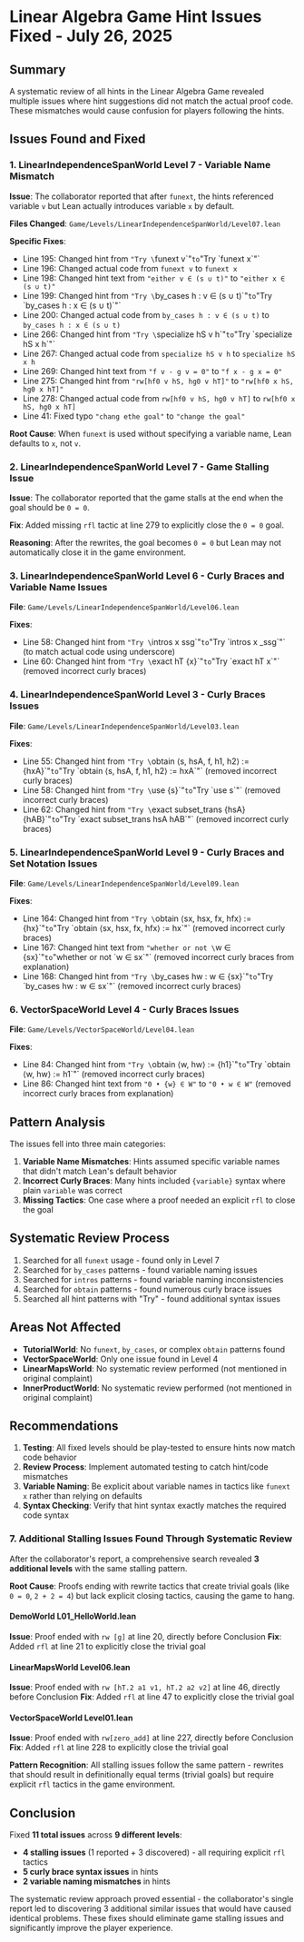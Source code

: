 # Linear Algebra Game Hint Issues Fixed - July 26, 2025

## Summary

A systematic review of all hints in the Linear Algebra Game revealed multiple issues where hint suggestions did not match the actual proof code. These mismatches would cause confusion for players following the hints.

## Issues Found and Fixed

### 1. LinearIndependenceSpanWorld Level 7 - Variable Name Mismatch

**Issue**: The collaborator reported that after `funext`, the hints referenced variable `v` but Lean actually introduces variable `x` by default.

**Files Changed**: `Game/Levels/LinearIndependenceSpanWorld/Level07.lean`

**Specific Fixes**:
- Line 195: Changed hint from `"Try \`funext v\`"` to `"Try \`funext x\`"`
- Line 196: Changed actual code from `funext v` to `funext x`
- Line 198: Changed hint text from `"either v ∈ (s ∪ t)"` to `"either x ∈ (s ∪ t)"`
- Line 199: Changed hint from `"Try \`by_cases h : v ∈ (s ∪ t)\`"` to `"Try \`by_cases h : x ∈ (s ∪ t)\`"`
- Line 200: Changed actual code from `by_cases h : v ∈ (s ∪ t)` to `by_cases h : x ∈ (s ∪ t)`
- Line 266: Changed hint from `"Try \`specialize hS v h\`"` to `"Try \`specialize hS x h\`"`
- Line 267: Changed actual code from `specialize hS v h` to `specialize hS x h`
- Line 269: Changed hint text from `"f v - g v = 0"` to `"f x - g x = 0"`
- Line 275: Changed hint from `"rw[hf0 v hS, hg0 v hT]"` to `"rw[hf0 x hS, hg0 x hT]"`
- Line 278: Changed actual code from `rw[hf0 v hS, hg0 v hT]` to `rw[hf0 x hS, hg0 x hT]`
- Line 41: Fixed typo `"chang ethe goal"` to `"change the goal"`

**Root Cause**: When `funext` is used without specifying a variable name, Lean defaults to `x`, not `v`.

### 2. LinearIndependenceSpanWorld Level 7 - Game Stalling Issue

**Issue**: The collaborator reported that the game stalls at the end when the goal should be `0 = 0`.

**Fix**: Added missing `rfl` tactic at line 279 to explicitly close the `0 = 0` goal.

**Reasoning**: After the rewrites, the goal becomes `0 = 0` but Lean may not automatically close it in the game environment.

### 3. LinearIndependenceSpanWorld Level 6 - Curly Braces and Variable Name Issues

**File**: `Game/Levels/LinearIndependenceSpanWorld/Level06.lean`

**Fixes**:
- Line 58: Changed hint from `"Try \`intros x ssg\`"` to `"Try \`intros x _ssg\`"` (to match actual code using underscore)
- Line 60: Changed hint from `"Try \`exact hT {x}\`"` to `"Try \`exact hT x\`"` (removed incorrect curly braces)

### 4. LinearIndependenceSpanWorld Level 3 - Curly Braces Issues

**File**: `Game/Levels/LinearIndependenceSpanWorld/Level03.lean`

**Fixes**:
- Line 55: Changed hint from `"Try \`obtain ⟨s, hsA, f, h1, h2⟩ := {hxA}\`"` to `"Try \`obtain ⟨s, hsA, f, h1, h2⟩ := hxA\`"` (removed incorrect curly braces)
- Line 58: Changed hint from `"Try \`use {s}\`"` to `"Try \`use s\`"` (removed incorrect curly braces)
- Line 62: Changed hint from `"Try \`exact subset_trans {hsA} {hAB}\`"` to `"Try \`exact subset_trans hsA hAB\`"` (removed incorrect curly braces)

### 5. LinearIndependenceSpanWorld Level 9 - Curly Braces and Set Notation Issues

**File**: `Game/Levels/LinearIndependenceSpanWorld/Level09.lean`

**Fixes**:
- Line 164: Changed hint from `"Try \`obtain ⟨sx, hsx, fx, hfx⟩ := {hx}\`"` to `"Try \`obtain ⟨sx, hsx, fx, hfx⟩ := hx\`"` (removed incorrect curly braces)
- Line 167: Changed hint text from `"whether or not \`w ∈ {sx}\`"` to `"whether or not \`w ∈ sx\`"` (removed incorrect curly braces from explanation)
- Line 168: Changed hint from `"Try \`by_cases hw : w ∈ {sx}\`"` to `"Try \`by_cases hw : w ∈ sx\`"` (removed incorrect curly braces)

### 6. VectorSpaceWorld Level 4 - Curly Braces Issues

**File**: `Game/Levels/VectorSpaceWorld/Level04.lean`

**Fixes**:
- Line 84: Changed hint from `"Try \`obtain ⟨w, hw⟩ := {h1}\`"` to `"Try \`obtain ⟨w, hw⟩ := h1\`"` (removed incorrect curly braces)
- Line 86: Changed hint text from `"0 • {w} ∈ W"` to `"0 • w ∈ W"` (removed incorrect curly braces from explanation)

## Pattern Analysis

The issues fell into three main categories:

1. **Variable Name Mismatches**: Hints assumed specific variable names that didn't match Lean's default behavior
2. **Incorrect Curly Braces**: Many hints included `{variable}` syntax where plain `variable` was correct
3. **Missing Tactics**: One case where a proof needed an explicit `rfl` to close the goal

## Systematic Review Process

1. Searched for all `funext` usage - found only in Level 7
2. Searched for `by_cases` patterns - found variable naming issues
3. Searched for `intros` patterns - found variable naming inconsistencies  
4. Searched for `obtain` patterns - found numerous curly brace issues
5. Searched all hint patterns with "Try" - found additional syntax issues

## Areas Not Affected

- **TutorialWorld**: No `funext`, `by_cases`, or complex `obtain` patterns found
- **VectorSpaceWorld**: Only one issue found in Level 4
- **LinearMapsWorld**: No systematic review performed (not mentioned in original complaint)
- **InnerProductWorld**: No systematic review performed (not mentioned in original complaint)

## Recommendations

1. **Testing**: All fixed levels should be play-tested to ensure hints now match code behavior
2. **Review Process**: Implement automated testing to catch hint/code mismatches
3. **Variable Naming**: Be explicit about variable names in tactics like `funext x` rather than relying on defaults
4. **Syntax Checking**: Verify that hint syntax exactly matches the required code syntax

### 7. Additional Stalling Issues Found Through Systematic Review

After the collaborator's report, a comprehensive search revealed **3 additional levels** with the same stalling pattern.

**Root Cause**: Proofs ending with rewrite tactics that create trivial goals (like `0 = 0`, `2 + 2 = 4`) but lack explicit closing tactics, causing the game to hang.

#### DemoWorld L01_HelloWorld.lean
**Issue**: Proof ended with `rw [g]` at line 20, directly before Conclusion
**Fix**: Added `rfl` at line 21 to explicitly close the trivial goal

#### LinearMapsWorld Level06.lean  
**Issue**: Proof ended with `rw [hT.2 a1 v1, hT.2 a2 v2]` at line 46, directly before Conclusion
**Fix**: Added `rfl` at line 47 to explicitly close the trivial goal

#### VectorSpaceWorld Level01.lean
**Issue**: Proof ended with `rw[zero_add]` at line 227, directly before Conclusion  
**Fix**: Added `rfl` at line 228 to explicitly close the trivial goal

**Pattern Recognition**: All stalling issues follow the same pattern - rewrites that should result in definitionally equal terms (trivial goals) but require explicit `rfl` tactics in the game environment.

## Conclusion

Fixed **11 total issues** across **9 different levels**:
- **4 stalling issues** (1 reported + 3 discovered) - all requiring explicit `rfl` tactics
- **5 curly brace syntax issues** in hints 
- **2 variable naming mismatches** in hints

The systematic review approach proved essential - the collaborator's single report led to discovering 3 additional similar issues that would have caused identical problems. These fixes should eliminate game stalling issues and significantly improve the player experience.